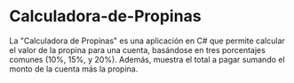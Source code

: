 # Calculadora-de-Propinas
La "Calculadora de Propinas" es una aplicación  en C# que permite calcular el valor de la propina para una cuenta, basándose en tres porcentajes comunes (10%, 15%, y 20%). Además, muestra el total a pagar sumando el monto de la cuenta más la propina.
